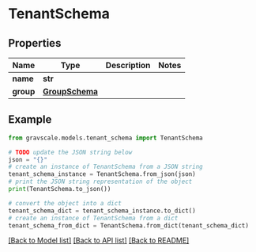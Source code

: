 # TenantSchema


## Properties

Name | Type | Description | Notes
------------ | ------------- | ------------- | -------------
**name** | **str** |  | 
**group** | [**GroupSchema**](GroupSchema.md) |  | 

## Example

```python
from gravscale.models.tenant_schema import TenantSchema

# TODO update the JSON string below
json = "{}"
# create an instance of TenantSchema from a JSON string
tenant_schema_instance = TenantSchema.from_json(json)
# print the JSON string representation of the object
print(TenantSchema.to_json())

# convert the object into a dict
tenant_schema_dict = tenant_schema_instance.to_dict()
# create an instance of TenantSchema from a dict
tenant_schema_from_dict = TenantSchema.from_dict(tenant_schema_dict)
```
[[Back to Model list]](../README.md#documentation-for-models) [[Back to API list]](../README.md#documentation-for-api-endpoints) [[Back to README]](../README.md)



